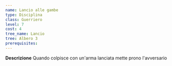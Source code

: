 ```yaml
---
name: Lancio alle gambe
type: Disciplina
class: Guerriero
level: 7
cost: 4
tree_name: Lancio
tree: Albero 3
prerequisites: 
---
```


**Descrizione**
Quando colpisce con un'arma lanciata mette prono l'avversario